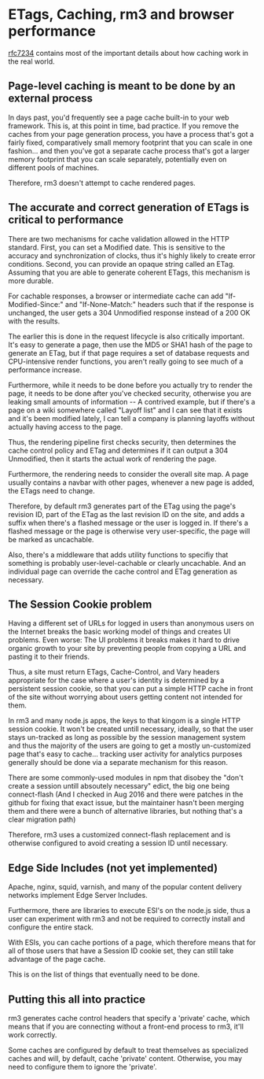 ETags, Caching, rm3 and browser performance
===========================================

[rfc7234](https://svn.tools.ietf.org/svn/wg/httpbis/specs/rfc7234.html) contains most of the important details about how caching work in the real world.

Page-level caching is meant to be done by an external process
-------------------------------------------------------------

In days past, you'd frequently see a page cache built-in to your web framework.  This is, at this point in time, bad practice.  If you remove the caches from your page generation process, you have a process that's got a fairly fixed, comparatively small memory footprint that you can scale in one fashion... and then you've got a separate cache process that's got a larger memory footprint that you can scale separately, potentially even on different pools of machines.

Therefore, rm3 doesn't attempt to cache rendered pages.

The accurate and correct generation of ETags is critical to performance
-----------------------------------------------------------------------

There are two mechanisms for cache validation allowed in the HTTP standard.  First, you can set a Modified date.  This is sensitive to the accuracy and synchronization of clocks, thus it's highly likely to create error conditions.  Second, you can provide an opaque string called an ETag.  Assuming that you are able to generate coherent ETags, this mechanism is more durable.

For cachable responses, a browser or intermediate cache can add "If-Modified-Since:" and "If-None-Match:" headers such that if the response is unchanged, the user gets a 304 Unmodified response instead of a 200 OK with the results.

The earlier this is done in the request lifecycle is also critically important.  It's easy to generate a page, then use the MD5 or SHA1 hash of the page to generate an ETag, but if that page requires a set of database requests and CPU-intensive render functions, you aren't really going to see much of a performance increase.

Furthermore, while it needs to be done before you actually try to render the page, it needs to be done after you've checked security, otherwise you are leaking small amounts of information -- A contrived example, but if there's a page on a wiki somewhere called "Layoff list" and I can see that it exists and it's been modified lately, I can tell a company is planning layoffs without actually having access to the page.

Thus, the rendering pipeline first checks security, then determines the cache control policy and ETag and determines if it can output a 304 Unmodified, then it starts the actual work of rendering the page.

Furthermore, the rendering needs to consider the overall site map.  A page usually contains a navbar with other pages, whenever a new page is added, the ETags need to change.

Therefore, by default rm3 generates part of the ETag using the page's revision ID, part of the ETag as the last revision ID on the site, and adds a suffix when there's a flashed message or the user is logged in.  If there's a flashed message or the page is otherwise very user-specific, the page will be marked as uncachable.

Also, there's a middleware that adds utility functions to specifiy that something is probably user-level-cachable or clearly uncachable.  And an individual page can override the cache control and ETag generation as necessary.

The Session Cookie problem
--------------------------

Having a different set of URLs for logged in users than anonymous users on the Internet breaks the basic working model of things and creates UI problems.  Even worse: The UI problems it breaks makes it hard to drive organic growth to your site by preventing people from copying a URL and pasting it to their friends.

Thus, a site must return ETags, Cache-Control, and Vary headers appropriate for the case where a user's identity is determined by a persistent session cookie, so that you can put a simple HTTP cache in front of the site without worrying about users getting content not intended for them.

In rm3 and many node.js apps, the keys to that kingom is a single HTTP session cookie.  It won't be created untill necessary, ideally, so that the user stays un-tracked as long as possible by the session management system and thus the majority of the users are going to get a mostly un-customized page that's easy to cache... tracking user activity for analytics purposes generally should be done via a separate mechanism for this reason.

There are some commonly-used modules in npm that disobey the "don't create a session untill absoutely necessary" edict, the big one being connect-flash (And I checked in Aug 2016 and there were patches in the github for fixing that exact issue, but the maintainer hasn't been merging them and there were a bunch of alternative libraries, but nothing that's a clear migration path)

Therefore, rm3 uses a customized connect-flash replacement and is otherwise configured to avoid creating a session ID until necessary.

Edge Side Includes (not yet implemented)
----------------------------------------

Apache, nginx, squid, varnish, and many of the popular content delivery networks implement Edge Server Includes.

Furthermore, there are libraries to execute ESI's on the node.js side, thus a user can experiment with rm3 and not be required to correctly install and configure the entire stack.

With ESIs, you can cache portions of a page, which therefore means that for all of those users that have a Session ID cookie set, they can still take advantage of the page cache.

This is on the list of things that eventually need to be done.

Putting this all into practice
------------------------------

rm3 generates cache control headers that specify a 'private' cache, which means that if you are connecting without a front-end process to rm3, it'll work correctly.

Some caches are configured by default to treat themselves as specialized caches and will, by default, cache 'private' content.  Otherwise, you may need to configure them to ignore the 'private'.